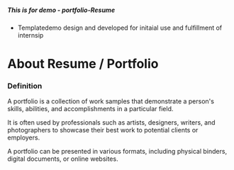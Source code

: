 ##### This is for demo - portfolio-Resume
* Templatedemo design and developed for initaial use and fulfillment of internsip
# About Resume / Portfolio
### Definition
A portfolio is a collection of work samples that demonstrate a person's skills, abilities, and accomplishments in a particular field. 

It is often used by professionals such as artists, designers, writers, and photographers to showcase their best work to potential clients or employers. 

A portfolio can be presented in various formats, including physical binders, digital documents, or online websites.






